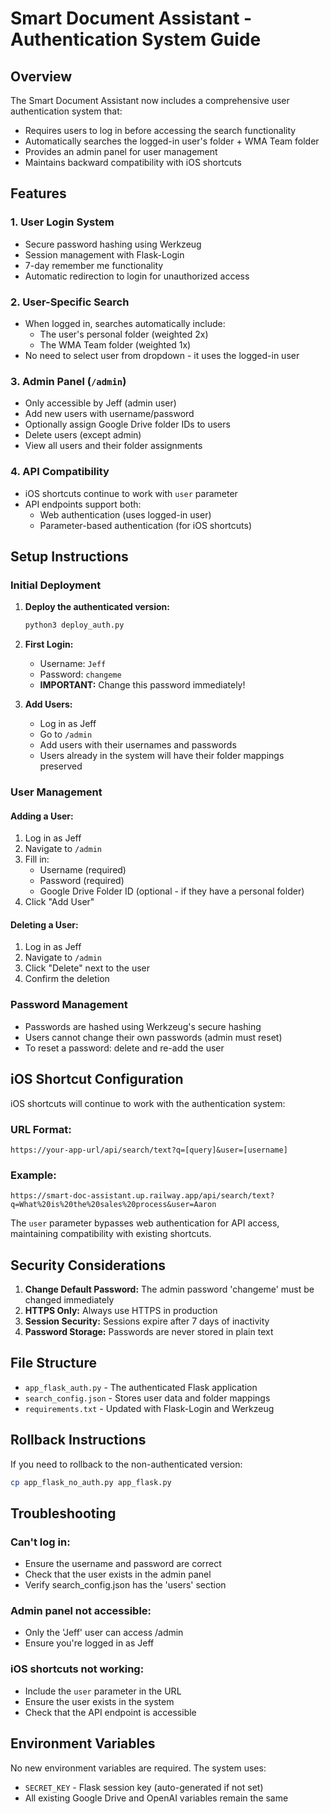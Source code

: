 # Smart Document Assistant - Authentication System Guide

## Overview
The Smart Document Assistant now includes a comprehensive user authentication system that:
- Requires users to log in before accessing the search functionality
- Automatically searches the logged-in user's folder + WMA Team folder
- Provides an admin panel for user management
- Maintains backward compatibility with iOS shortcuts

## Features

### 1. User Login System
- Secure password hashing using Werkzeug
- Session management with Flask-Login
- 7-day remember me functionality
- Automatic redirection to login for unauthorized access

### 2. User-Specific Search
- When logged in, searches automatically include:
  - The user's personal folder (weighted 2x)
  - The WMA Team folder (weighted 1x)
- No need to select user from dropdown - it uses the logged-in user

### 3. Admin Panel (`/admin`)
- Only accessible by Jeff (admin user)
- Add new users with username/password
- Optionally assign Google Drive folder IDs to users
- Delete users (except admin)
- View all users and their folder assignments

### 4. API Compatibility
- iOS shortcuts continue to work with `user` parameter
- API endpoints support both:
  - Web authentication (uses logged-in user)
  - Parameter-based authentication (for iOS shortcuts)

## Setup Instructions

### Initial Deployment

1. **Deploy the authenticated version:**
   ```bash
   python3 deploy_auth.py
   ```

2. **First Login:**
   - Username: `Jeff`
   - Password: `changeme`
   - **IMPORTANT:** Change this password immediately!

3. **Add Users:**
   - Log in as Jeff
   - Go to `/admin`
   - Add users with their usernames and passwords
   - Users already in the system will have their folder mappings preserved

### User Management

#### Adding a User:
1. Log in as Jeff
2. Navigate to `/admin`
3. Fill in:
   - Username (required)
   - Password (required)
   - Google Drive Folder ID (optional - if they have a personal folder)
4. Click "Add User"

#### Deleting a User:
1. Log in as Jeff
2. Navigate to `/admin`
3. Click "Delete" next to the user
4. Confirm the deletion

### Password Management
- Passwords are hashed using Werkzeug's secure hashing
- Users cannot change their own passwords (admin must reset)
- To reset a password: delete and re-add the user

## iOS Shortcut Configuration

iOS shortcuts will continue to work with the authentication system:

### URL Format:
```
https://your-app-url/api/search/text?q=[query]&user=[username]
```

### Example:
```
https://smart-doc-assistant.up.railway.app/api/search/text?q=What%20is%20the%20sales%20process&user=Aaron
```

The `user` parameter bypasses web authentication for API access, maintaining compatibility with existing shortcuts.

## Security Considerations

1. **Change Default Password:** The admin password 'changeme' must be changed immediately
2. **HTTPS Only:** Always use HTTPS in production
3. **Session Security:** Sessions expire after 7 days of inactivity
4. **Password Storage:** Passwords are never stored in plain text

## File Structure

- `app_flask_auth.py` - The authenticated Flask application
- `search_config.json` - Stores user data and folder mappings
- `requirements.txt` - Updated with Flask-Login and Werkzeug

## Rollback Instructions

If you need to rollback to the non-authenticated version:

```bash
cp app_flask_no_auth.py app_flask.py
```

## Troubleshooting

### Can't log in:
- Ensure the username and password are correct
- Check that the user exists in the admin panel
- Verify search_config.json has the 'users' section

### Admin panel not accessible:
- Only the 'Jeff' user can access /admin
- Ensure you're logged in as Jeff

### iOS shortcuts not working:
- Include the `user` parameter in the URL
- Ensure the user exists in the system
- Check that the API endpoint is accessible

## Environment Variables

No new environment variables are required. The system uses:
- `SECRET_KEY` - Flask session key (auto-generated if not set)
- All existing Google Drive and OpenAI variables remain the same